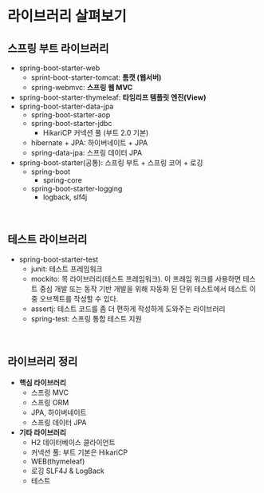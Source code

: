 # 라이브러리 살펴보기

## 스프링 부트 라이브러리

* spring-boot-starter-web
  * sprint-boot-starter-tomcat: **톰캣 (웹서버)**
  * spring-webmvc: **스프링 웹 MVC**
* spring-boot-starter-thymeleaf: **타임리프 템플릿 엔진(View)**
* spring-boot-starter-data-jpa
  * spring-boot-starter-aop
  * spring-boot-starter-jdbc
    * HikariCP 커넥션 풀 (부트 2.0 기본)
  * hibernate + JPA: 하이버네이트 + JPA
  * spring-data-jpa: 스프링 데이터 JPA
* spring-boot-starter(공통): 스프링 부트 + 스프링 코어 + 로깅
  * spring-boot
    * spring-core
  * spring-boot-starter-logging
    * logback, slf4j

<br>

## 테스트 라이브러리

* spring-boot-starter-test
  * junit: 테스트 프레임워크
  * mockito: 목 라이브러리(테스트 프레임워크). 이 프레임 워크를 사용하면 테스트 중심 개발 또는 동작 기반 개발을 위해 자동화 된 단위 테스트에서 테스트 이중 오브젝트를 작성할 수 있다.
  * assertj: 테스트 코드를 좀 더 편하게 작성하게 도와주는 라이브러리
  * spring-test: 스프링 통합 테스트 지원

<br>

## 라이브러리 정리

* **핵심 라이브러리**
  * 스프링 MVC
  * 스프링 ORM
  * JPA, 하이버네이트
  * 스프링 데이터 JPA
* **기타 라이브러리**
  * H2 데이터베이스 클라이언트
  * 커넥션 풀: 부트 기본은 HikariCP
  * WEB(thymeleaf)
  * 로깅 SLF4J & LogBack
  * 테스트